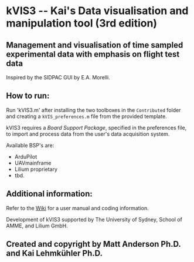 # kVIS3 -- Kai's Data visualisation and manipulation tool (3rd edition)

## Management and visualisation of time sampled experimental data with emphasis on flight test data

Inspired by the SIDPAC GUI by E.A. Morelli.

## How to run:

Run 'kVIS3.m' after installing the two toolboxes in the `Contributed` folder and creating a `kVIS_preferences.m` file from the provided template. 

kVIS3 requires a *Board Support Package*, specified in the preferences file, to import and process data from the user's data acquisition system.

Available BSP's are:

- ArduPilot
- UAVmainframe
- Lilium proprietary
- tbd.

## Additional information:

Refer to the [Wiki](https://gitlab.com/flyingk/kVIS/wikis/home) for a user manual and coding information.

Development of kVIS3 supported by The University of Sydney, School of AMME, and Lilium GmbH. 

## Created and copyright by Matt Anderson Ph.D. and Kai Lehmkühler Ph.D.
